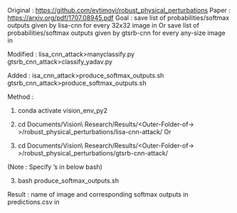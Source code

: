 Original : https://github.com/evtimovi/robust_physical_perturbations
Paper : https://arxiv.org/pdf/1707.08945.pdf
Goal : 
save list of probabilities/softmax outputs given by lisa-cnn for every 32x32 image in <folder>
Or
save list of probabilities/softmax outputs given by gtsrb-cnn for every any-size image in <folder>

Modified : 
lisa_cnn_attack>manyclassify.py
gtsrb_cnn_attack>classify_yadav.py

 Added :
isa_cnn_attack>produce_softmax_outputs.sh
gtsrb_cnn_attack>produce_softmax_outputs.sh

Method : 
1. conda activate vision_env_py2

2. cd Documents/Vision\ Research/Results/<Outer-Folder-of-<folder>>/robust_physical_perturbations/lisa-cnn-attack/
Or
2. cd Documents/Vision\ Research/Results/<Outer-Folder-of-<folder>>/robust_physical_perturbations/gtsrb-cnn-attack/

(Note : Specify <folder>’s in below bash)

3. bash produce_softmax_outputs.sh

Result : 
name of image and corresponding softmax outputs in predictions.csv in <folder>


